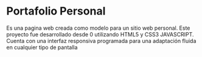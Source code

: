 # Portafolio Personal

Es una pagina web creada como modelo para un sitio web personal. Este proyecto fue desarrollado desde 0 utilizando HTML5 y CSS3 JAVASCRIPT. 
Cuenta con una interfaz responsiva programada para una adaptación fluida en cualquier tipo de pantalla
